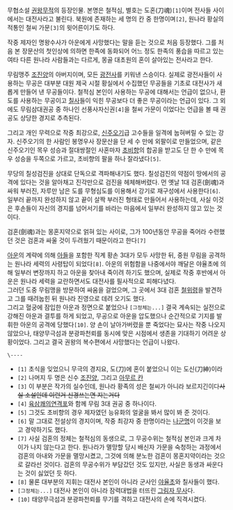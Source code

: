 무협소설 [권왕무적](%EA%B6%8C%EC%99%95%EB%AC%B4%EC%A0%81.md)의 등장인물. 본명은 철적심, 별호는
도혼(刀魂)`[1]`이며 전사들 사이에서는 대전사라고 불린다. 북원에 존재하는 세 명의 칸 중 한명이며`[2]`, 원나라 황실의 적통인 철씨
가문`[3]`의 윗어른이기도 하다.

작중 제자인 명왕수사가 아운에게 사망했다는 말을 듣는 것으로 처음 등장했다. 그를 처음 본 장문산의 첫인상에 의하면 한족에 동화되어 어느
정도 한족의 풍습을 따르고 있는 여타 다른 원나라 사람들과는 다르게, 몽골 대초원의 혼이 살아있는 전사라고 한다.

무림맹주 [조진양](%EC%A1%B0%EC%A7%84%EC%96%91.md)의 아버지이며, 모든 [광전사](%EA%B4%91%EC%A0%84%EC%82%AC%28%EA%B6%8C%EC%99%95%EB%AC%B4%EC%A0%81%29.md)를 키워낸 스승이다. 실제로
광전사들이 사용하는 무공은 대부분 대원 제국 시절 황실에서 수집했던 무공들을 기초로 대전사가 새롭게 만들어 낸 무공들이다. 철적심 본인이
사용하는 무공에 대해서는 언급이 없으나, 환도를 사용하는 무공이고
[칠사](%ED%98%88%EA%B6%81%EC%B9%A0%EC%82%AC.md)들이 익힌 무공보다 더 좋은 무공이라는 언급이 있다.
그 외에도 무림삼대권공 중 하나인 선풍사자신권`[4]`을 철씨 가문이 이었다는 언급을 볼 때 권공도 상당한 경지로 추측된다.

그리고 개인 무력으로 작중 최강으로, [신주오기](%EC%8B%A0%EC%A3%BC%EC%98%A4%EA%B8%B0.md)급 고수들을
일격에 눕혀버릴 수 있는 강자. 신주오기의 한 사람인 봉명우사 장문산을 단 세 수 만에 외팔이로 만들었으며, 같은 신주오기인 목우 성승과
절대쌍절인 사혼마자 [초비향](%EC%B4%88%EB%B9%84%ED%96%A5.md)의 합공을 받고도 단 한 수 만에 목우 성승을
두쪽으로 가르고, 초비향의 팔을 하나 잘라냈다`[5]`.

무당의 칠성검진을 상대로 단독으로 격파해내기도 했다. 칠성검진의 약점이 땅에서의 공격에 있다는 것을 알아채고 진각만으로 검진을 헤체해버렸다.
먼 옛날 1대 검혼(劍魂)과 싸워 부러진, 자루만 남은 도를 무형심도를 이용해서 강기로 재구성에서 사용한다`[6]`. 일부러 끝까지 완성하지
않고 끝이 살짝 부러진 형태로 만들어서 사용하는데, 사실 이것은 후손들이 자신의 경지를 넘어서기를 바라는 마음에서 일부러 완성하지 않고 있는
것이다.

검혼(劍魂)과는 몽혼지약으로 얽혀 있는 사이로, 그가 100년동안 무공을 죽어라 수련했던 것은 검혼과 싸울 것이 두려웠기 때문이라고
한다`[7]`

[아운](%EC%95%84%EC%9A%B4.md)의 계략에 의해
[아들](%EC%A1%B0%EC%A7%84%EC%96%91.md)을 포함한 직계 황손 3대가 모두 사망한 뒤, 중원 무림을 공격하는
원나라 세력의 사령탑이 되었다`[8]`. 아운의 위험함을 나중에서야 깨달은 야율초에 의해 일부러 변장까지 하고 아운을 찾아내 죽이려 하기도
했으며, 실제로 작중 후반에서 아운은 원나라 세력을 교란하면서도 대전사를 필사적으로 피해다녔다.  
그러던 도중 무림맹을 방문하여 싸움을 걸었으며, 그 곳에서 3대 검혼
[철위령](%EC%B2%A0%EC%9C%84%EB%A0%B9.md)을 발견하고 그를 때려눕힌 뒤 원나라 진영으로 데려 오기도 했다.  
그리고 혈궁에 잠입한 아운과 정면으로 붙었으나 `[그정체는...]` 결국 계속되는 실전으로 강해진 아운과 결투를 하게 되었고, 무공으로
아운을 압도했으나 순간적으로 기지를 발휘한 아운의 공격에 당했다`[10]`. 양 손이 날아가버렸을 뿐 죽었다는 묘사는 작중 나오지 않았으나,
태양무극섬과 분광파천뢰를 동시에 맞은 시점에서 생존을 기대하기 어려운 상황이었다. 그리고 결국 권왕의 복수편에서 사망했다는 언급이 나왔다.

`\----`

  * `[1]` 초식을 잊었으니 무극의 경지요, 도(刀)에 혼이 붙었으니 이는 도신(刀紳)이라
  * `[2]` 나머지 두 명은 신수 [조진양](%EC%A1%B0%EC%A7%84%EC%96%91.md), 그리고 [아무르 칸](%EC%95%84%EB%AC%B4%EB%A5%B4%20%EC%B9%B8.md)
  * `[3]` 이 부분은 작가의 실수인데, 원나라 황족의 성은 철씨가 아니라 보르지긴이다<del>사실 소설인데 이런거 신경쓰는면 지는거다</del>
  * `[4]` [육삼쾌의연격포](%EC%8B%AD%EB%8B%A8%EB%AC%B4%EA%B7%B9%EC%8B%A0%EA%B3%B5.md)와 함께 무림 3대 권공 중 하나이다. 
  * `[5]` 그것도 초비향의 경우 제자였던 능유화의 얼굴을 봐서 많이 봐 준 것이다.
  * `[6]` 말 그대로 전설상의 경지이며, 작중 최강자 중 한명이라는 [나군명](%EB%82%98%EA%B5%B0%EB%AA%85.md)이 이것을 보고 경악하기도 했다.
  * `[7]` 사실 검혼의 정체는 철적심의 동생으로, 그 무공수위는 철적심 본인과 크게 차이가 나지 않는다고 한다. 원나라가 멸망할 당시 배신자 가문을 숙청하는 과정에서 검혼의 아내와 가문을 멸망시켰고, 그것에 의해 분노한 검혼이 몽혼지약이라는 것으로 갈라선 것이다. 검혼의 무공수위가 부담갔던 것도 있지만, 사실은 동생과 싸운다는 것이 싫었던 듯 하다. 
  * `[8]` 물론 대부분의 지휘는 대전사 본인이 아니라 군사인 [야율초](%EC%95%BC%EC%9C%A8%EC%B4%88.md)와 칠사들이 했다.
  * `[그정체는...]` 대전사 본인이 아니라 잠력대법을 터뜨린 [그림자 무사](%EC%86%A1%EB%AC%B8.md)다. 
  * `[10]` 태양무극섬과 분광파천뢰를 무기를 격하고 대전사의 손에 직격시켰다. 

